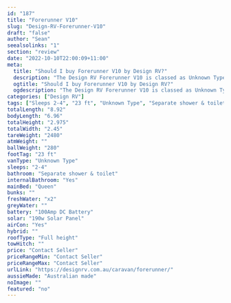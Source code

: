 ```yaml
---
id: "187"
title: "Forerunner V10"
slug: "Design-RV-Forerunner-V10"
draft: "false"
author: "Sean"
seealsolinks: "1"
section: "review"
date: "2022-10-10T22:00:09+11:00"
meta:
  title: "Should I buy Forerunner V10 by Design RV?"
  description: "The Design RV Forerunner V10 is classed as Unknown Type, and sleeps 2-4 people. It is Australian made and comes in at 23 ft. It generally has Separate shower & toilet."
  ogtitle: "Should I buy Forerunner V10 by Design RV?"
  ogdescription: "The Design RV Forerunner V10 is classed as Unknown Type, and sleeps 2-4 people. It is Australian made and comes in at 23 ft. It generally has Separate shower & toilet."
categories: ["Design RV"]
tags: ["Sleeps 2-4", "23 ft", "Unknown Type", "Separate shower & toilet", "Full height", "Price Unknown", "Australian made"]
totalLength: "8.92"
bodyLength: "6.96"
totalHeight: "2.975"
totalWidth: "2.45"
tareWeight: "2480"
atmWeight: ""
ballWeight: "280"
footTag: "23 ft"
vanType: "Unknown Type"
sleeps: "2-4"
bathroom: "Separate shower & toilet"
internalBathroom: "Yes"
mainBed: "Queen"
bunks: ""
freshWater: "x2"
greyWater: ""
battery: "100Amp DC Battery"
solar: "190w Solar Panel"
airCon: "Yes"
hybrid: ""
roofType: "Full height"
towHitch: ""
price: "Contact Seller"
priceRangeMin: "Contact Seller"
priceRangeMax: "Contact Seller"
urlLink: "https://designrv.com.au/caravan/forerunner/"
aussieMade: "Australian made"
noImage: ""
featured: "no"
---
```

